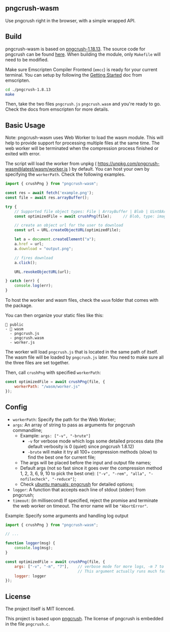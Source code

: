 pngcrush-wasm
----

Use pngcrush right in the browser, with a simple wrapped API.

## Build

pngcrush-wasm is based on [pngcrush-1.18.13](https://pmt.sourceforge.io/pngcrush/). The source code for pngcrush can be found [here](https://sourceforge.net/projects/pmt/files/). When building the module, only `Makefile` will need to be modified.

Make sure Emscripten Compiler Frontend (`emcc`) is ready for your current terminal. You can setup by following the [Getting Started](https://emscripten.org/docs/getting_started/downloads.html) doc from emscripten.

```sh
cd ./pngcrush-1.8.13
make
```

Then, take the two files `pngcrush.js` `pngcrush.wasm` and you're ready to go. Check the docs from emscripten for more details.

## Basic Usage

Note: pngcrush-wasm uses Web Worker to load the wasm module. This will help to provide support for processing multiple files at the same time. The web worker will be terminated when the compression process finished or exited with error.

The script will load the worker from unpkg ( https://unpkg.com/pngcrush-wasm@latest/wasm/worker.js ) by default. You can host your own by specifying the `workerPath`. Check the following examples.

```javascript
import { crushPng } from "pngcrush-wasm";

const res = await fetch('example.png');
const file = await res.arrayBuffer();

try {
    // Supported file object types: File | ArrayBuffer | Blob | Uint8Array
    const optimizedFile = await crushPng(file);     // Blob, type: image/png

    // create an object url for the user to download
    const url = URL.createObjectURL(optimizedFile);

    let a = document.createElement("a");
    a.href = url;
    a.download = "output.png";

    // fires download
    a.click();

    URL.revokeObjectURL(url);

} catch (err) {
    console.log(err);
}

```

To host the worker and wasm files, check the `wasm` folder that comes with the package.

You can then organize your static files like this:

```
📂 public
- 📂 wasm
  - pngcrush.js
  - pngcrush.wasm
  - worker.js
```

The worker will load `pngcrush.js` that is located in the same path of itself. The wasm file will be loaded by `pngcrush.js` later. You need to make sure all the three files are set together.

Then, call `crushPng` with specified `workerPath`:

```javascript
const optimizedFile = await crushPng(file, {
    workerPath: "/wasm/worker.js"
});
```

## Config

- `workerPath`: Specify the path for the Web Worker;
- `args`: An array of string to pass as arguments for pngcrush commandline;
    - Example: `args: ["-v", "-brute"]`
        - `-v` for verbose mode which logs some detailed process data (the default verbosity is 0 (quiet) since pngcrush 1.8.12)
        - `-brute` will make it try all 100+ compression methods (slow) to find the best one for current file;
    - The args will be placed before the input and output file names;
    - Default args (not so fast since it goes over the compression method 1, 2, 3, 6, 9, 10 to pick the best one): `["-v", "-rem", "alla", "-nofilecheck", "-reduce"]`;
    - Check [ubuntu manuals: pngcrush](https://manpages.ubuntu.com/manpages/focal/en/man1/pngcrush.1.html) for detailed options;
- `logger`: A function that accepts each line of stdout (stderr) from pngcrush;
- `timeout`: (in millisecond) If specified, reject the promise and terminate the web worker on timeout. The error name will be `"AbortError"`.

Example: Specify some arguments and handling log output

```javascript
import { crushPng } from "pngcrush-wasm";

// ...

function logger(msg) {
    console.log(msg);
}

const optimizedFile = await crushPng(file, {
    args: ["-v", "-m", "7"],    // verbose mode for more logs, -m 7 to specify the 7th method to use.
                                // This argument actually runs much faster than the default one, but will lead to low compression level.
    logger: logger
});

```

## License

The project itself is MIT licenced.

This project is based upon [pngcrush](https://pmt.sourceforge.io/pngcrush/). The license of pngcrush is embedded in the file `pngcrush.c`.